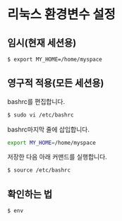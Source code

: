# 리눅스 환경변수 설정

## 임시(현재 세션용)

```bash
$ export MY_HOME=/home/myspace
```

## 영구적 적용(모든 세션용)

bashrc를 편집합니다.

```bash
$ sudo vi /etc/bashrc
```

bashrc마지막 줄에 삽입합니다.

```bash
export MY_HOME=/home/myspace
```

저장한 다음 아래 커맨드를 실행합니다.

```bash
$ source /etc/bashrc
```

## 확인하는 법

```bash
$ env
```